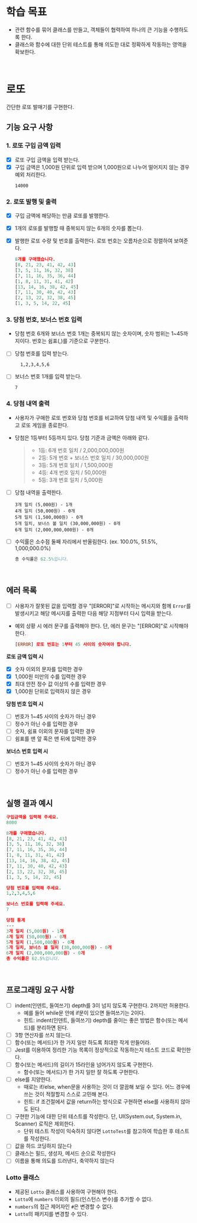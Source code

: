 # **학습 목표**

- 관련 함수를 묶어 클래스를 만들고, 객체들이 협력하여 하나의 큰 기능을 수행하도록 한다.
- 클래스와 함수에 대한 단위 테스트를 통해 의도한 대로 정확하게 작동하는 영역을 확보한다.

<br/>

# **로또**

간단한 로또 발매기를 구현한다.

## **기능 요구 사항**

### 1. 로또 구입 금액 입력

- [x] 로또 구입 금액을 입력 받는다.
- [x] 구입 금액은 1,000원 단위로 입력 받으며 1,000원으로 나누어 떨어지지 않는 경우 예외 처리한다.
  ```
  14000
  ```

### 2. 로또 발행 및 출력

- [x] 구입 금액에 해당하는 만큼 로또를 발행한다.
- [x] 1개의 로또를 발행할 때 중복되지 않는 6개의 숫자를 뽑는다.
- [x] 발행한 로또 수량 및 번호를 출력한다. 로또 번호는 오름차순으로 정렬하여 보여준다.

  ```prolog
  8개를 구매했습니다.
  [8, 21, 23, 41, 42, 43]
  [3, 5, 11, 16, 32, 38]
  [7, 11, 16, 35, 36, 44]
  [1, 8, 11, 31, 41, 42]
  [13, 14, 16, 38, 42, 45]
  [7, 11, 30, 40, 42, 43]
  [2, 13, 22, 32, 38, 45]
  [1, 3, 5, 14, 22, 45]
  ```

### 3. 당첨 번호, 보너스 번호 입력

- 당첨 번호 6개와 보너스 번호 1개는 중복되지 않는 숫자이며, 숫자 범위는 1~45까지이다. 번호는 쉼표(,)를 기준으로 구분한다.
- [ ] 당첨 번호를 입력 받는다.

  ```
    1,2,3,4,5,6
  ```

- [ ] 보너스 번호 1개를 입력 받는다.
  ```
  7
  ```

### 4. 당첨 내역 출력

- 사용자가 구매한 로또 번호와 당첨 번호를 비교하여 당첨 내역 및 수익률을 출력하고 로또 게임을 종료한다.
- 당첨은 1등부터 5등까지 있다. 당첨 기준과 금액은 아래와 같다.

  > - 1등: 6개 번호 일치 / 2,000,000,000원
  > - 2등: 5개 번호 + 보너스 번호 일치 / 30,000,000원
  > - 3등: 5개 번호 일치 / 1,500,000원
  > - 4등: 4개 번호 일치 / 50,000원
  > - 5등: 3개 번호 일치 / 5,000원

- [ ] 당첨 내역을 출력한다.

  ```
  3개 일치 (5,000원) - 1개
  4개 일치 (50,000원) - 0개
  5개 일치 (1,500,000원) - 0개
  5개 일치, 보너스 볼 일치 (30,000,000원) - 0개
  6개 일치 (2,000,000,000원) - 0개
  ```

- [ ] 수익률은 소수점 둘째 자리에서 반올림한다. (ex. 100.0%, 51.5%, 1,000,000.0%)

  ```erlang
  총 수익률은 62.5%입니다.
  ```

  <br/>

## 에러 목록

- [ ] 사용자가 잘못된 값을 입력할 경우 "[ERROR]"로 시작하는 메시지와 함께 `Error`를 발생시키고 해당 메시지를 출력한 다음 해당 지점부터 다시 입력을 받는다.

- 예외 상황 시 에러 문구를 출력해야 한다. 단, 에러 문구는 "[ERROR]"로 시작해야 한다.

  ```prolog
  [ERROR] 로또 번호는 1부터 45 사이의 숫자여야 합니다.
  ```

**로또 금액 입력 시**

- [x] 숫자 이외의 문자를 입력한 경우
- [x] 1,000원 미만의 수를 입력한 경우
- [x] 최대 안전 정수 값 이상의 수를 입력한 경우
- [x] 1,000원 단위로 입력하지 않은 경우

**당첨 번호 입력 시**

- [ ] 번호가 1~45 사이의 숫자가 아닌 경우
- [ ] 정수가 아닌 수를 입력한 경우
- [ ] 숫자, 쉼표 이외의 문자를 입력한 경우
- [ ] 쉼표를 맨 앞 혹은 맨 뒤에 입력한 경우

**보너스 번호 입력 시**

- [ ] 번호가 1~45 사이의 숫자가 아닌 경우
- [ ] 정수가 아닌 수를 입력한 경우

<br/>

## **실행 결과 예시**

```prolog
구입금액을 입력해 주세요.
8000

8개를 구매했습니다.
[8, 21, 23, 41, 42, 43]
[3, 5, 11, 16, 32, 38]
[7, 11, 16, 35, 36, 44]
[1, 8, 11, 31, 41, 42]
[13, 14, 16, 38, 42, 45]
[7, 11, 30, 40, 42, 43]
[2, 13, 22, 32, 38, 45]
[1, 3, 5, 14, 22, 45]

당첨 번호를 입력해 주세요.
1,2,3,4,5,6

보너스 번호를 입력해 주세요.
7

당첨 통계
---
3개 일치 (5,000원) - 1개
4개 일치 (50,000원) - 0개
5개 일치 (1,500,000원) - 0개
5개 일치, 보너스 볼 일치 (30,000,000원) - 0개
6개 일치 (2,000,000,000원) - 0개
총 수익률은 62.5%입니다.

```

<br/>

## **프로그래밍 요구 사항**

- [ ] indent(인덴트, 들여쓰기) depth를 3이 넘지 않도록 구현한다. 2까지만 허용한다.
  - 예를 들어 while문 안에 if문이 있으면 들여쓰기는 2이다.
  - 힌트: indent(인덴트, 들여쓰기) depth를 줄이는 좋은 방법은 함수(또는 메서드)를 분리하면 된다.
- [ ] 3항 연산자를 쓰지 않는다.
- [ ] 함수(또는 메서드)가 한 가지 일만 하도록 최대한 작게 만들어라.
- [ ] Jest를 이용하여 정리한 기능 목록이 정상적으로 작동하는지 테스트 코드로 확인한다.
- [ ] 함수(또는 메서드)의 길이가 15라인을 넘어가지 않도록 구현한다.
  - 함수(또는 메서드)가 한 가지 일만 잘 하도록 구현한다.
- [ ] else를 지양한다.
  - 때로는 if/else, when문을 사용하는 것이 더 깔끔해 보일 수 있다. 어느 경우에 쓰는 것이 적절할지 스스로 고민해 본다.
  - 힌트: if 조건절에서 값을 return하는 방식으로 구현하면 else를 사용하지 않아도 된다.
- [ ] 구현한 기능에 대한 단위 테스트를 작성한다. 단, UI(System.out, System.in, Scanner) 로직은 제외한다.
  - 단위 테스트 작성이 익숙하지 않다면 `LottoTest`를 참고하여 학습한 후 테스트를 작성한다.
- [ ] 값을 하드 코딩하지 않는다
- [ ] 클래스는 필드, 생성자, 메서드 순으로 작성한다
- [ ] 이름을 통해 의도를 드러낸다, 축약하지 않는다

### **Lotto 클래스**

- 제공된 `Lotto` 클래스를 사용하여 구현해야 한다.
- `Lotto`에 `numbers` 이외의 필드(인스턴스 변수)를 추가할 수 없다.
- `numbers`의 접근 제어자인 `#`은 변경할 수 없다.
- `Lotto`의 패키지를 변경할 수 있다.
